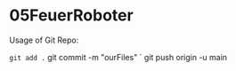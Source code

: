 # 05FeuerRoboter

Usage of Git Repo: 

` git add .
` git commit -m "ourFiles"
` git push origin -u main

